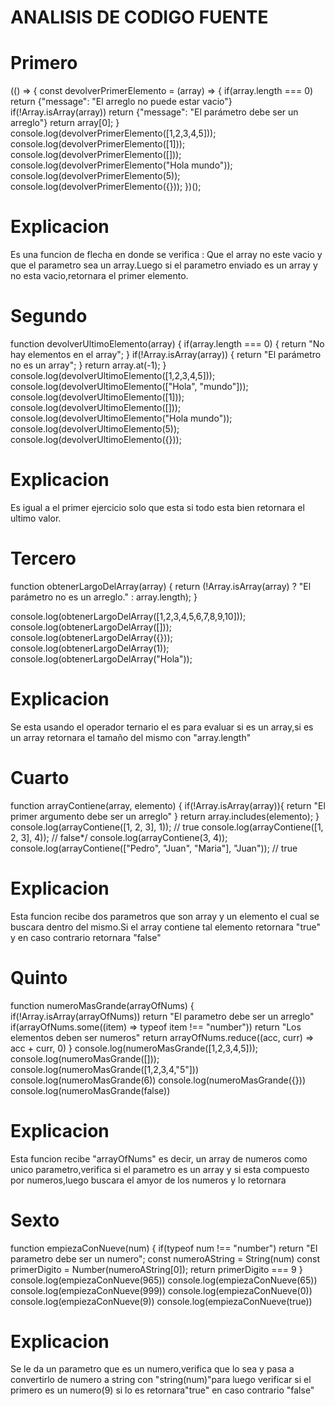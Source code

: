 <h1>ANALISIS DE CODIGO FUENTE</h1>

<h1>Primero</h1>

(() => {
    const devolverPrimerElemento = (array) => {
    if(array.length === 0) return {"message": "El arreglo no puede estar vacio"}
    if(!Array.isArray(array)) return {"message": "El parámetro debe ser un arreglo"}
    return array[0];
}
    console.log(devolverPrimerElemento([1,2,3,4,5]));
    console.log(devolverPrimerElemento([1]));
    console.log(devolverPrimerElemento([]));
    console.log(devolverPrimerElemento("Hola mundo"));
    console.log(devolverPrimerElemento(5));
    console.log(devolverPrimerElemento({}));
})();

<h1>Explicacion</h1>
Es una funcion de flecha en donde se verifica : Que el array no este vacio y que el parametro sea un array.Luego si el parametro enviado es un array y no esta vacio,retornara el primer elemento.

<h1>Segundo</h1>

 function devolverUltimoElemento(array) {
     if(array.length === 0) {
         return "No hay elementos en el array";
 }
 if(!Array.isArray(array)) {
     return "El parámetro no es un array";
 }
 return array.at(-1);
}
console.log(devolverUltimoElemento([1,2,3,4,5]));
console.log(devolverUltimoElemento(["Hola", "mundo"]));
console.log(devolverUltimoElemento([1]));
console.log(devolverUltimoElemento([]));
console.log(devolverUltimoElemento("Hola mundo"));
console.log(devolverUltimoElemento(5));
console.log(devolverUltimoElemento({}));

<h1>Explicacion</h1>
Es igual a el primer ejercicio solo que esta si todo esta bien retornara el ultimo valor.

<h1>Tercero</h1>

 function obtenerLargoDelArray(array) {
      return (!Array.isArray(array) ? "El parámetro no es un arreglo." : array.length);
}

console.log(obtenerLargoDelArray([1,2,3,4,5,6,7,8,9,10]));
console.log(obtenerLargoDelArray([]));
console.log(obtenerLargoDelArray({}));
console.log(obtenerLargoDelArray(1));
console.log(obtenerLargoDelArray("Hola"));

<h1>Explicacion</h1>
Se esta usando el operador ternario el es para evaluar si es un array,si es un array retornara el tamaño del mismo con "array.length"

<h1>Cuarto</h1>

 function arrayContiene(array, elemento) {
     if(!Array.isArray(array)){
        return "El primer argumento debe ser un arreglo"
 }
 return array.includes(elemento);
}
console.log(arrayContiene([1, 2, 3], 1)); // true
console.log(arrayContiene([1, 2, 3], 4)); // false\*/
console.log(arrayContiene(3, 4));
console.log(arrayContiene(["Pedro", "Juan", "Maria"], "Juan")); // true

<h1>Explicacion</h1>
Esta funcion recibe dos parametros que son array y un elemento el cual se buscara dentro del mismo.Si el array contiene tal elemento retornara "true" y en caso contrario retornara "false"

<h1>Quinto</h1>

 function numeroMasGrande(arrayOfNums) {
     if(!Array.isArray(arrayOfNums)) return "El parametro debe ser un arreglo"
     if(arrayOfNums.some((item) => typeof item !== "number")) return "Los elementos deben ser numeros"
     return arrayOfNums.reduce((acc, curr) => acc + curr, 0)
}
console.log(numeroMasGrande([1,2,3,4,5]));
console.log(numeroMasGrande([]));
console.log(numeroMasGrande([1,2,3,4,"5"]))
console.log(numeroMasGrande(6))
console.log(numeroMasGrande({}))
console.log(numeroMasGrande(false))

<h1>Explicacion</h1>
Esta funcion recibe "arrayOfNums" es decir, un array de numeros como unico parametro,verifica si el parametro es un array y si esta compuesto por numeros,luego buscara el amyor de los numeros y lo retornara

<h1>Sexto</h1>

 function empiezaConNueve(num) {
     if(typeof num !== "number") return "El parametro debe ser un numero";
     const numeroAString = String(num)
     const primerDigito = Number(numeroAString[0]);
     return primerDigito === 9
}
console.log(empiezaConNueve(965))
console.log(empiezaConNueve(65))
console.log(empiezaConNueve(999))
console.log(empiezaConNueve(0))
console.log(empiezaConNueve(9))
console.log(empiezaConNueve(true))

<h1>Explicacion</h1>
Se le da un parametro que es un numero,verifica que lo sea y pasa a convertirlo de numero a string con "string(num)"para luego verificar si el primero es un numero(9) si lo es retornara"true" en caso contrario "false"
